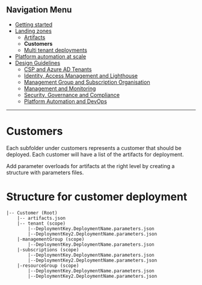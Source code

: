 ## Navigation Menu
* [Getting started](../../platform-automation#platform-automation---getting-started)
* [Landing zones](../../../docs/Landing-zones.md)
    -	[Artifacts](../../../docs/Artifacts.md)
    -   **Customers**
    -	[Multi tenant deployments](../../../docs/Multi-tenant-deployments.md)
* [Platform automation at scale](../../../docs/Platform-automation-at-scale.md)
* [Design Guidelines](../../../docs/Design-Guidelines.md)
    -	[CSP and Azure AD Tenants](../../../docs/CSP-and-Azure-AD-Tenants.md)
    -	[Identity, Access Management and Lighthouse](../../../docs/Identity-Access-Management-and-Lighthouse.md)
    -	[Management Group and Subscription Organisation](../../../docs/Management-Group-and-Subscription-Organisation.md)
    -	[Management and Monitoring](../../../docs/Management-and-Monitoring.md)
    -	[Security, Governance and Compliance](../../../docs/Security-Governance-and-Compliance.md)
    -	[Platform Automation and DevOps](../../../docs/Platform-Automation-and-DevOps.md)
---


# Customers 
Each subfolder under customers represents a customer that should be deployed. Each customer will have a list of the artifacts for deployment.


Add parameter overloads for artifacts at the right level by creating a structure with parameters files. 

# Structure for customer deployment


    |-- Customer (Root)  
        |-- artifacts.json  
        |-- tenant (scope)  
            |--DeploymentKey.DeploymentName.parameters.json 
            |--DeploymentKey2.DeploymentName.parameters.json  
        |-managementGroup (scope)  
            |--DeploymentKey.DeploymentName.parameters.json  
        |-subscriptions (scope)  
            |--DeploymentKey.DeploymentName.parameters.json  
            |--DeploymentKey2.DeploymentName.parameters.json  
        |-resourceGroup (scope)  
            |--DeploymentKey.DeploymentName.parameters.json  
            |--DeploymentKey2.DeploymentName.parameters.json 


